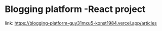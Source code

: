 # Blogging platform -React project

link: https://blogging-platform-guy31mxu5-konst1984.vercel.app/articles